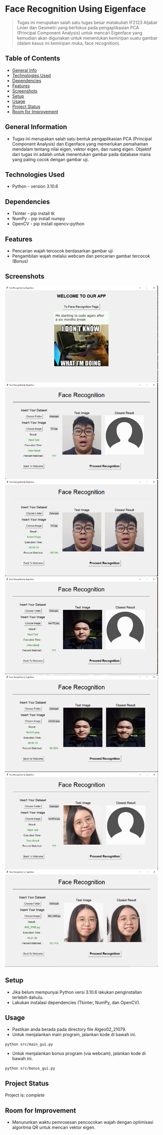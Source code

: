 # Face Recognition Using Eigenface
>Tugas ini merupakan salah satu tugas besar matakuliah IF2123 Aljabar Linier dan Geometri yang berfokus pada pengaplikasian PCA (Principal Component Analysis) untuk mencari Eigenface yang kemudian akan digunakan untuk menentukan kemiripan suatu gambar (dalam kasus ini kemiripan muka, face recognition).

## Table of Contents
* [General Info](#general-information)
* [Technologies Used](#technologies-used)
* [Dependencies](#dependencies)
* [Features](#features)
* [Screenshots](#screenshots)
* [Setup](#setup)
* [Usage](#usage)
* [Project Status](#project-status)
* [Room for Improvement](#room-for-improvement)


## General Information
- Tugas ini merupakan salah satu bentuk pengaplikasian PCA (Principal Component Analysis) dan Eigenface yang memerlukan pemahaman mendalam tentang nilai eigen, vektor eigen, dan ruang eigen. Objektif dari tugas ini adalah untuk menentukan gambar pada database mana yang paling cocok dengan gambar uji.


## Technologies Used
- Python - version 3.10.6


## Dependencies
- Tkinter - pip install tk
- NumPy   - pip install numpy
- OpenCV  - pip install opencv-python


## Features
- Pencarian wajah tercocok berdasarkan gambar uji
- Pengambilan wajah melalui webcam dan pencarian gambar tercocok (Bonus)


## Screenshots
![Landing Page](./doc/assets/ReadMe1.png)
![TC1](./doc/assets/TC1.png)
![ResTC1](./doc/assets/ResTC1.png)
![TC3](./doc/assets/TC3.png)
![ResTC3](./doc/assets/ResTC3.png)
![TC5](./doc/assets/TC5.png)
![ResTC5](./doc/assets/ResTC5.png)

## Setup
- Jika belum mempunyai Python versi 3.10.6 lakukan penginstallan terlebih dahulu.
- Lakukan instalasi dependencies (Tkinter, NumPy, dan OpenCV).


## Usage
- Pastikan anda berada pada directory file Algeo02_21079. 
- Untuk menjalankan main program, jalankan kode di bawah ini.

`python src/main_gui.py`

- Untuk menjalankan bonus program (via webcam), jalankan kode di bawah ini.

`python src/bonus_gui.py`


## Project Status
Project is: _complete_


## Room for Improvement
- Menurunkan waktu pemrosesan pencocokan wajah dengan optimisasi algoritma QR untuk mencari vektor eigen.
